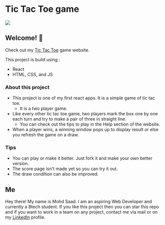 # Tic Tac Toe game

![](./game-preview.png)

## Welcome! 👋

Check out my [Tic Tac Toe](https://tictactoe-myproject03.netlify.app/) game website.

This project is build using :

- React
- HTML, CSS, and JS

### About this project

- This project is one of my first react apps. It is a simple game of tic tac toe.
  - It is a two player game.
- Like every other tic tac toe game, two players mark the box one by one each turn and try to make a pair of three in straight line.
  - You can check out the tips to play in the Help section of the website.
- When a player wins, a winning window pops up to display result or else you refresh the game on a draw.

### Tips

- You can play or make it better. Just fork it and make your own better version. 
- The score page isn't made yet so you can try it out.
- The draw condition can also be improved.

## Me

Hey there! My name is Mohd Saad. I am an aspiring Web Developer and currently a Btech student.
If you like this project then you can star this repo and if you want to work in a team on any project, contact me via mail or on my [LinkedIn](https://www.linkedin.com/in/webdevmsaad/) profile.
